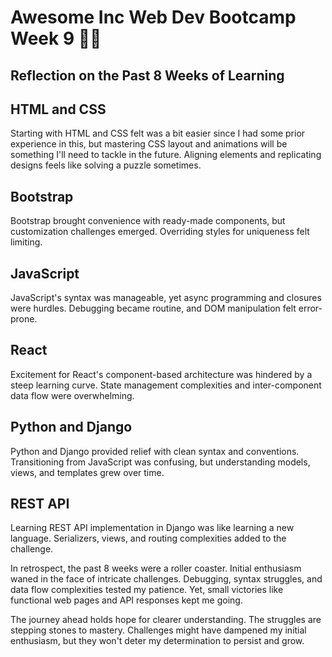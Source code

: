 # Awesome Inc Web Dev Bootcamp Week 9 👨‍💻

## Reflection on the Past 8 Weeks of Learning

## HTML and CSS
Starting with HTML and CSS felt was a bit easier since I had some prior experience in this, but mastering CSS layout and animations will be something I'll need to tackle in the future. 
Aligning elements and replicating designs feels like solving a puzzle sometimes.

## Bootstrap
Bootstrap brought convenience with ready-made components, but customization challenges emerged. Overriding styles for uniqueness felt limiting.

## JavaScript
JavaScript's syntax was manageable, yet async programming and closures were hurdles. Debugging became routine, and DOM manipulation felt error-prone.

## React
Excitement for React's component-based architecture was hindered by a steep learning curve. State management complexities and inter-component data flow were overwhelming.

## Python and Django
Python and Django provided relief with clean syntax and conventions. Transitioning from JavaScript was confusing, but understanding models, views, and templates grew over time.

## REST API
Learning REST API implementation in Django was like learning a new language. Serializers, views, and routing complexities added to the challenge.

In retrospect, the past 8 weeks were a roller coaster. Initial enthusiasm waned in the face of intricate challenges. Debugging, syntax struggles, and data flow complexities tested my patience. 
Yet, small victories like functional web pages and API responses kept me going.

The journey ahead holds hope for clearer understanding. The struggles are stepping stones to mastery. Challenges might have dampened my initial enthusiasm, but they won't deter my determination to persist and grow.
